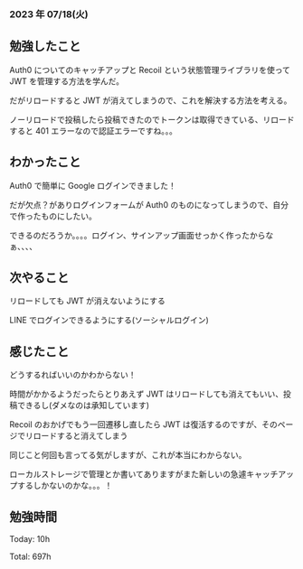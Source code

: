 ### 2023 年 07/18(火)

## 勉強したこと

Auth0 についてのキャッチアップと Recoil という状態管理ライブラリを使って JWT を管理する方法を学んだ。

だがリロードすると JWT が消えてしまうので、これを解決する方法を考える。

ノーリロードで投稿したら投稿できたのでトークンは取得できている、リロードすると 401 エラーなので認証エラーですね。。。

## わかったこと

Auth0 で簡単に Google ログインできました！

だが欠点？がありログインフォームが Auth0 のものになってしまうので、自分で作ったものにしたい。

できるのだろうか。。。。ログイン、サインアップ画面せっかく作ったからなぁ、、、、

## 次やること

リロードしても JWT が消えないようにする

LINE でログインできるようにする(ソーシャルログイン)

## 感じたこと

どうするればいいのかわからない！

時間がかかるようだったらとりあえず JWT はリロードしても消えてもいい、投稿できるし(ダメなのは承知しています)

Recoil のおかげでもう一回遷移し直したら JWT は復活するのですが、そのページでリロードすると消えてしまう

同じこと何回も言ってる気がしますが、これが本当にわからない。

ローカルストレージで管理とか書いてありますがまた新しいの急遽キャッチアップするしかないのかな。。。！

## 勉強時間

Today: 10h

Total: 697h
